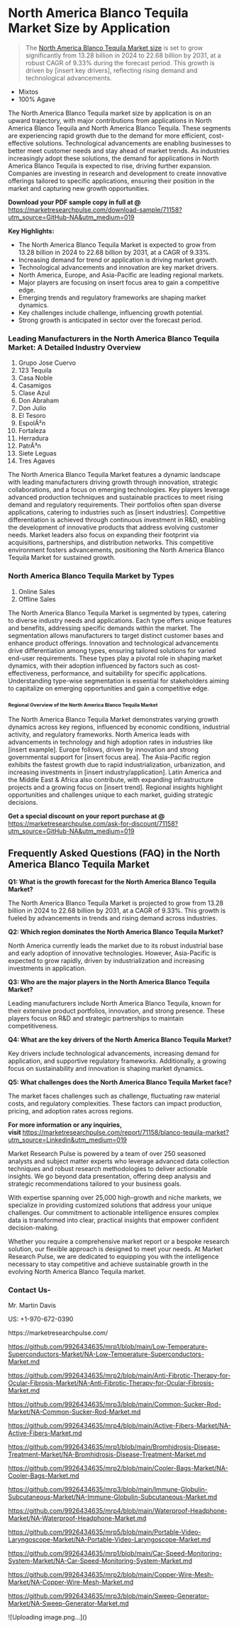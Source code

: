 <h1>North America Blanco Tequila Market&nbsp;Size by Application</h1><blockquote><p>The <a href="https://marketresearchpulse.com/download-sample/71158?utm_source=GitHub-NA&amp;utm_medium=019">North America Blanco Tequila Market size</a> is set to grow significantly from 13.28 billion in 2024 to 22.68 billion by 2031, at a robust CAGR of 9.33% during the forecast period. This growth is driven by [insert key drivers], reflecting rising demand and technological advancements.</p></blockquote><ul><li>Mixtos<li> 100% Agave</li></ul><p>The North America Blanco Tequila market size by application is on an upward trajectory, with major contributions from applications in North America Blanco Tequila and North America Blanco Tequila. These segments are experiencing rapid growth due to the demand for more efficient, cost-effective solutions. Technological advancements are enabling businesses to better meet customer needs and stay ahead of market trends. As industries increasingly adopt these solutions, the demand for applications in North America Blanco Tequila is expected to rise, driving further expansion. Companies are investing in research and development to create innovative offerings tailored to specific applications, ensuring their position in the market and capturing new growth opportunities.</p><p><strong>Download your PDF sample copy in full at @ </strong><a href="https://marketresearchpulse.com/download-sample/71158?utm_source=GitHub-NA&amp;utm_medium=019">https://marketresearchpulse.com/download-sample/71158?utm_source=GitHub-NA&amp;utm_medium=019</a></p><p><strong>Key Highlights: </strong></p><ul><li>The North America Blanco Tequila Market is expected to grow from 13.28 billion in 2024 to 22.68 billion by 2031, at a CAGR of 9.33%.</li><li>Increasing demand for trend or application is driving market growth.</li><li>Technological advancements and innovation are key market drivers.</li><li>North America, Europe, and Asia-Pacific are leading regional markets.</li><li>Major players are focusing on insert focus area to gain a competitive edge.</li><li>Emerging trends and regulatory frameworks are shaping market dynamics.</li><li>Key challenges include challenge, influencing growth potential.</li><li>Strong growth is anticipated in sector over the forecast period.</li></ul><h3>Leading Manufacturers in the North America Blanco Tequila Market: A Detailed Industry Overview</h3><ol><li>Grupo Jose Cuervo</li><li>123 Tequila</li><li>Casa Noble</li><li>Casamigos</li><li>Clase Azul</li><li>Don Abraham</li><li>Don Julio</li><li>El Tesoro</li><li>EspolÃ²n</li><li>Fortaleza</li><li>Herradura</li><li>PatrÃ³n</li><li>Siete Leguas</li><li>Tres Agaves</li></ol><div class="flex max-w-full flex-col flex-grow"><div class="min-h-8 text-message flex w-full flex-col items-end gap-2 whitespace-normal break-words [.text-message+&amp;]:mt-5" dir="auto" data-message-author-role="assistant" data-message-id="fd8432e4-4910-450d-b182-61b7bfb0a01f" data-message-model-slug="gpt-4o"><div class="flex w-full flex-col gap-1 empty:hidden first:pt-[3px]"><div class="markdown prose w-full break-words dark:prose-invert light"><p>The North America Blanco Tequila Market features a dynamic landscape with leading manufacturers driving growth through innovation, strategic collaborations, and a focus on emerging technologies. Key players leverage advanced production techniques and sustainable practices to meet rising demand and regulatory requirements. Their portfolios often span diverse applications, catering to industries such as [insert industries]. Competitive differentiation is achieved through continuous investment in R&amp;D, enabling the development of innovative products that address evolving customer needs. Market leaders also focus on expanding their footprint via acquisitions, partnerships, and distribution networks. This competitive environment fosters advancements, positioning the North America Blanco Tequila Market for sustained growth.</p></div></div></div></div><h3>North America Blanco Tequila Market by Types</h3><ol><li>Online Sales<li> Offline Sales</li></ol><div class="flex max-w-full flex-col flex-grow"><div class="min-h-8 text-message flex w-full flex-col items-end gap-2 whitespace-normal break-words [.text-message+&amp;]:mt-5" dir="auto" data-message-author-role="assistant" data-message-id="084470be-0bb7-4664-bddf-5156b4f41249" data-message-model-slug="gpt-4o-mini"><div class="flex w-full flex-col gap-1 empty:hidden first:pt-[3px]"><div class="markdown prose w-full break-words dark:prose-invert light"><p>The North America Blanco Tequila Market is segmented by types, catering to diverse industry needs and applications. Each type offers unique features and benefits, addressing specific demands within the market. The segmentation allows manufacturers to target distinct customer bases and enhance product offerings. Innovation and technological advancements drive differentiation among types, ensuring tailored solutions for varied end-user requirements. These types play a pivotal role in shaping market dynamics, with their adoption influenced by factors such as cost-effectiveness, performance, and suitability for specific applications. Understanding type-wise segmentation is essential for stakeholders aiming to capitalize on emerging opportunities and gain a competitive edge.</p></div></div></div></div><h3><span style="font-size: 11px;">Regional Overview of the North America Blanco Tequila Market</span></h3><div class="flex max-w-full flex-col flex-grow"><div class="min-h-8 text-message flex w-full flex-col items-end gap-2 whitespace-normal break-words [.text-message+&amp;]:mt-5" dir="auto" data-message-author-role="assistant" data-message-id="e9038762-ce64-4e30-91c9-9bd413514231" data-message-model-slug="gpt-4o-mini"><div class="flex w-full flex-col gap-1 empty:hidden first:pt-[3px]"><div class="markdown prose w-full break-words dark:prose-invert light"><p>The North America Blanco Tequila Market demonstrates varying growth dynamics across key regions, influenced by economic conditions, industrial activity, and regulatory frameworks. North America leads with advancements in technology and high adoption rates in industries like [insert example]. Europe follows, driven by innovation and strong governmental support for [insert focus area]. The Asia-Pacific region exhibits the fastest growth due to rapid industrialization, urbanization, and increasing investments in [insert industry/application]. Latin America and the Middle East &amp; Africa also contribute, with expanding infrastructure projects and a growing focus on [insert trend]. Regional insights highlight opportunities and challenges unique to each market, guiding strategic decisions.</p></div></div></div></div><p><strong>Get a special discount on your report purchase at @ </strong><a href="https://marketresearchpulse.com/ask-for-discount/71158?utm_source=GitHub-NA&amp;utm_medium=019">https://marketresearchpulse.com/ask-for-discount/71158?utm_source=GitHub-NA&amp;utm_medium=019</a></p><h2>Frequently Asked Questions (FAQ) in the North America Blanco Tequila Market</h2><p><strong>Q1: What is the growth forecast for the North America Blanco Tequila Market?</strong></p><p>The North America Blanco Tequila Market is projected to grow from 13.28 billion in 2024 to 22.68 billion by 2031, at a CAGR of 9.33%. This growth is fueled by advancements in trends and rising demand across industries.</p><p><strong>Q2: Which region dominates the North America Blanco Tequila Market?</strong></p><p>North America currently leads the market due to its robust industrial base and early adoption of innovative technologies. However, Asia-Pacific is expected to grow rapidly, driven by industrialization and increasing investments in application.</p><p><strong>Q3: Who are the major players in the North America Blanco Tequila Market?</strong></p><p>Leading manufacturers include North America Blanco Tequila, known for their extensive product portfolios, innovation, and strong presence. These players focus on R&amp;D and strategic partnerships to maintain competitiveness.</p><p><strong>Q4: What are the key drivers of the North America Blanco Tequila Market?</strong></p><p>Key drivers include technological advancements, increasing demand for application, and supportive regulatory frameworks. Additionally, a growing focus on sustainability and innovation is shaping market dynamics.</p><p><strong>Q5: What challenges does the North America Blanco Tequila Market face?</strong></p><p>The market faces challenges such as challenge, fluctuating raw material costs, and regulatory complexities. These factors can impact production, pricing, and adoption rates across regions.</p><p><strong>For more information or any inquiries, visit&nbsp;</strong><a href="https://marketresearchpulse.com/report/71158/blanco-tequila-market?utm_source=Linkedin&utm_medium=019">https://marketresearchpulse.com/report/71158/blanco-tequila-market?utm_source=Linkedin&utm_medium=019</a></p><p>Market Research Pulse is powered by a team of over 250 seasoned analysts and subject matter experts who leverage advanced data collection techniques and robust research methodologies to deliver actionable insights. We go beyond data presentation, offering deep analysis and strategic recommendations tailored to your business goals.</p><p>With expertise spanning over 25,000 high-growth and niche markets, we specialize in providing customized solutions that address your unique challenges. Our commitment to actionable intelligence ensures complex data is transformed into clear, practical insights that empower confident decision-making.</p><p>Whether you require a comprehensive market report or a bespoke research solution, our flexible approach is designed to meet your needs. At Market Research Pulse, we are dedicated to equipping you with the intelligence necessary to stay competitive and achieve sustainable growth in the evolving North America Blanco Tequila market.</p><h3><strong>Contact Us-</strong></h3><p>Mr. Martin Davis</p><p>US: +1-970-672-0390</p><p>https://marketresearchpulse.com/</p><p><a href="https://github.com/9926434635/mrp1/blob/main/Low-Temperature-Superconductors-Market/NA-Low-Temperature-Superconductors-Market.md">https://github.com/9926434635/mrp1/blob/main/Low-Temperature-Superconductors-Market/NA-Low-Temperature-Superconductors-Market.md</a></p><p><a href="https://github.com/9926434635/mrp2/blob/main/Anti-Fibrotic-Therapy-for-Ocular-Fibrosis-Market/NA-Anti-Fibrotic-Therapy-for-Ocular-Fibrosis-Market.md">https://github.com/9926434635/mrp2/blob/main/Anti-Fibrotic-Therapy-for-Ocular-Fibrosis-Market/NA-Anti-Fibrotic-Therapy-for-Ocular-Fibrosis-Market.md</a></p><p><a href="https://github.com/9926434635/mrp3/blob/main/Common-Sucker-Rod-Market/NA-Common-Sucker-Rod-Market.md">https://github.com/9926434635/mrp3/blob/main/Common-Sucker-Rod-Market/NA-Common-Sucker-Rod-Market.md</a></p><p><a href="https://github.com/9926434635/mrp4/blob/main/Active-Fibers-Market/NA-Active-Fibers-Market.md">https://github.com/9926434635/mrp4/blob/main/Active-Fibers-Market/NA-Active-Fibers-Market.md</a></p><p><a href="https://github.com/9926434635/mrp1/blob/main/Bromhidrosis-Disease-Treatment-Market/NA-Bromhidrosis-Disease-Treatment-Market.md">https://github.com/9926434635/mrp1/blob/main/Bromhidrosis-Disease-Treatment-Market/NA-Bromhidrosis-Disease-Treatment-Market.md</a></p><p><a href="https://github.com/9926434635/mrp2/blob/main/Cooler-Bags-Market/NA-Cooler-Bags-Market.md">https://github.com/9926434635/mrp2/blob/main/Cooler-Bags-Market/NA-Cooler-Bags-Market.md</a></p><p><a href="https://github.com/9926434635/mrp3/blob/main/Immune-Globulin-Subcutaneous-Market/NA-Immune-Globulin-Subcutaneous-Market.md">https://github.com/9926434635/mrp3/blob/main/Immune-Globulin-Subcutaneous-Market/NA-Immune-Globulin-Subcutaneous-Market.md</a></p><p><a href="https://github.com/9926434635/mrp4/blob/main/Waterproof-Headphone-Market/NA-Waterproof-Headphone-Market.md">https://github.com/9926434635/mrp4/blob/main/Waterproof-Headphone-Market/NA-Waterproof-Headphone-Market.md</a></p><p><a href="https://github.com/9926434635/mrp5/blob/main/Portable-Video-Laryngoscope-Market/NA-Portable-Video-Laryngoscope-Market.md">https://github.com/9926434635/mrp5/blob/main/Portable-Video-Laryngoscope-Market/NA-Portable-Video-Laryngoscope-Market.md</a></p><p><a href="https://github.com/9926434635/mrp1/blob/main/Car-Speed-Monitoring-System-Market/NA-Car-Speed-Monitoring-System-Market.md">https://github.com/9926434635/mrp1/blob/main/Car-Speed-Monitoring-System-Market/NA-Car-Speed-Monitoring-System-Market.md</a></p><p><a href="https://github.com/9926434635/mrp2/blob/main/Copper-Wire-Mesh-Market/NA-Copper-Wire-Mesh-Market.md">https://github.com/9926434635/mrp2/blob/main/Copper-Wire-Mesh-Market/NA-Copper-Wire-Mesh-Market.md</a></p><p><a href="https://github.com/9926434635/mrp3/blob/main/Sweep-Generator-Market/NA-Sweep-Generator-Market.md">https://github.com/9926434635/mrp3/blob/main/Sweep-Generator-Market/NA-Sweep-Generator-Market.md</a></p>
![Uploading image.png…]()
